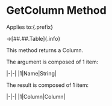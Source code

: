 # GetColumn Method

Applies to:{.prefix}

→[##.##.Table]{.info}

This method returns a Column.

The argument is composed of 1 item:

|-|-|
|1|Name|String|

The result is composed of 1 item:

|-|-|
|1|Column|Column|

